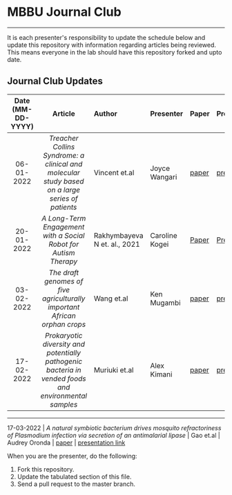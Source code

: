 # MBBU Journal Club
---
It is each presenter's responsibility to update the schedule below and update this repository with information regarding articles being reviewed. This means everyone in the lab should have this repository forked and upto date.

Journal Club Updates
---
Date (MM-DD-YYYY)| Article | Author | Presenter | Paper | Presentation_link
:---: | :---: | :--- | :--- | :--- | :---
06-01-2022| *Treacher Collins Syndrome: a clinical and molecular study based on a large series of patients* | Vincent et.al | Joyce Wangari | [paper](https://www.nature.com/articles/gim201529)| [presentation link](https://docs.google.com/presentation/d/104IYYWu3AaH6LTka9aOL0Ayg4m5_N1EK/edit#slide=id.p1)
20-01-2022 | *A Long-Term Engagement with a Social Robot for Autism Therapy*|Rakhymbayeva N et. al., 2021 | Caroline Kogei | [Paper](https://www.frontiersin.org/articles/10.3389/frobt.2021.669972/full)|[Presentation link](https://docs.google.com/presentation/d/1RxlyoQmJ4c3YIo-LjAtUhxBdRnLs9OST/edit?usp=sharing&ouid=117239724346945185906&rtpof=true&sd=true)
03-02-2022 | *The draft genomes of five agriculturally important African orphan crops* | Wang et.al | Ken Mugambi | [paper](https://academic.oup.com/gigascience/article/8/3/giy152/5232229) | [presentation link](https://docs.google.com/presentation/d/1KrR39z0-86j5_K5vEJO8pxLaSauQ50XFdLc_dCVmPVI/edit#slide=id.p3)
17-02-2022 | *Prokaryotic diversity and potentially pathogenic bacteria in vended foods and environmental samples* | Muriuki et.al | Alex Kimani | [paper](https://annalsmicrobiology.biomedcentral.com/articles/10.1186/s13213-021-01640-w)| [presentation link](https://drive.google.com/file/d/12U0uDRgLV1lLLBZVnZBxeNIx-3-SEjaI/view?ths=true)
---
17-03-2022 | *A natural symbiotic bacterium drives mosquito refractoriness of Plasmodium infection via secretion of an antimalarial lipase* | Gao et.al | Audrey Oronda | [paper](https://www.nature.com/articles/s41564-021-00899-8) | [presentation link](https://docs.google.com/presentation/d/1bmIg06kY1yE2mJ0VknQ419agoBXrFjQCoC1M8ZJENRc/edit#slide=id.p)


When you are the presenter, do the following:
 1. Fork this repository.
 2. Update the tabulated section of this file.
 3. Send a pull request to the master branch.
